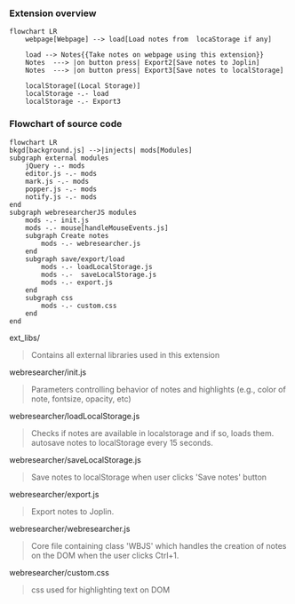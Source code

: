 ### Extension overview 
```mermaid
flowchart LR
    webpage[Webpage] --> load[Load notes from  locaStorage if any] 
   
    load --> Notes{{Take notes on webpage using this extension}}
    Notes  ---> |on button press| Export2[Save notes to Joplin]
    Notes  ---> |on button press| Export3[Save notes to localStorage]

    localStorage[(Local Storage)]
    localStorage -.- load
    localStorage -.- Export3

```

### Flowchart of source code

```mermaid
flowchart LR
bkgd[background.js] -->|injects| mods[Modules]
subgraph external modules
    jQuery -.- mods
    editor.js -.- mods
    mark.js -.- mods
    popper.js -.- mods
    notify.js -.- mods
end
subgraph webresearcherJS modules
    mods -.- init.js 
    mods -.- mouse[handleMouseEvents.js]
    subgraph Create notes 
        mods -.- webresearcher.js
    end 
    subgraph save/export/load
        mods -.- loadLocalStorage.js
        mods -.-  saveLocalStorage.js
        mods -.- export.js
    end
    subgraph css 
        mods -.- custom.css
    end
end

```


ext_libs/
> Contains all external libraries used in this extension

webresearcher/init.js
> Parameters controlling behavior of notes and highlights (e.g., color of note, fontsize, opacity, etc)

webresearcher/loadLocalStorage.js
> Checks if notes are available in localstorage and if so, loads them. autosave notes to localStorage every 15 seconds.

webresearcher/saveLocalStorage.js
> Save notes to localStorage when user clicks 'Save notes' button

webresearcher/export.js
> Export notes to Joplin.

webresearcher/webresearcher.js
> Core file containing class 'WBJS' which handles the creation of notes on the DOM when the user clicks Ctrl+1. 

webresearcher/custom.css
> css used for highlighting text on DOM
